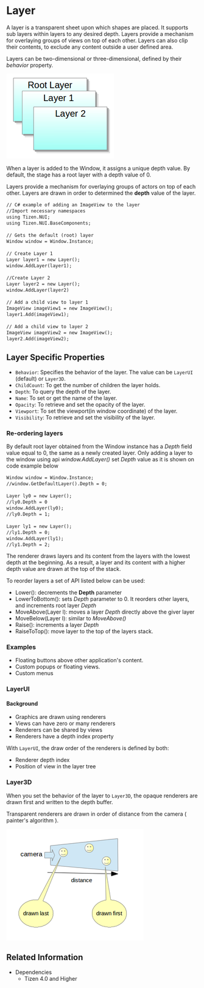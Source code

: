 # Layer

A layer is a transparent sheet upon which shapes are placed. It supports sub layers within layers to any desired depth.
Layers provide a mechanism for overlaying groups of views on top of each other.
Layers can also clip their contents, to exclude any content outside a user defined area.

Layers can be two-dimensional or three-dimensional, defined by their _behavior_ property.

 ![ ](./media/layers.png)

When a layer is added to the Window, it assigns a unique depth value. By default, the stage has a root layer with a depth value of 0.

Layers provide a mechanism for overlaying groups of actors on top of each other. Layers are drawn in order to determined the **depth** value of the layer.


```
// C# example of adding an ImageView to the layer
//Import necessary namespaces
using Tizen.NUI;
using Tizen.NUI.BaseComponents;

// Gets the default (root) layer
Window window = Window.Instance;

// Create Layer 1
Layer layer1 = new Layer();
window.AddLayer(layer1);

//Create Layer 2
Layer layer2 = new Layer();
window.AddLayer(layer2)

// Add a child view to layer 1
ImageView imageView1 = new ImageView();
layer1.Add(imageView1);

// Add a child view to layer 2
ImageView imageView2 = new ImageView();
layer2.Add(imageView2);
```

## Layer Specific Properties

 - `Behavior`: Specifies the behavior of the layer. The value can be `LayerUI` (default) or `Layer3D`.
 - `ChildCount`: To get the number of children the layer holds.
 - `Depth`: To query the depth of the layer.
 - `Name`: To set or get the name of the layer.
 - `Opacity`: To retrieve and set the opacity of the layer.
 - `Viewport`: To set the viewport(in window coordinate) of the layer.
 - `Visibility`: To retrieve and set the visibility of the layer.

### Re-ordering layers

By default root layer obtained from the Window instance has a *Depth* field value equal to 0, the same as a newly created layer. Only adding a layer to the window using api *window.AddLayer()* set *Depth* value as it is shown on code example below

```
Window window = Window.Instance;
//window.GetDefaultLayer().Depth = 0;

Layer ly0 = new Layer();
//ly0.Depth = 0
window.AddLayer(ly0);
//ly0.Depth = 1;

Layer ly1 = new Layer();
//ly1.Depth = 0;
window.AddLayer(ly1);
//ly1.Depth = 2;
```

The renderer draws layers and its content from the layers with the lowest depth at the beginning. As a result, a layer and its content with a higher depth value are drawn at the top of the stack.

To reorder layers a set of API listed below can be used: 
 - Lower(): decrements the **Depth** parameter 
 - LowerToBottom(): sets *Depth* parameter to 0. It reorders other layers, and increments root layer *Depth*
 - MoveAbove(Layer l): moves a layer *Depth* directly above the giver layer
 - MoveBelow(Layer l): similar to *MoveAbove()* 
 - Raise(): increments a layer *Depth*
 - RaiseToTop(): move layer to the top of the layers stack. 

### Examples 
 - Floating buttons above other application's content. 
- Custom popups or floating views. 
- Custom menus

### LayerUI

#### Background
 - Graphics are drawn using renderers
 - Views can have zero or many renderers
 - Renderers can be shared by views
 - Renderers have a depth index property

With `LayerUI`, the draw order of the renderers is defined by both:
 - Renderer depth index
 - Position of view in the layer tree

### Layer3D

When you set the behavior of the layer to `Layer3D`, the opaque renderers are drawn first and written to the depth buffer.

Transparent renderers are drawn in order of distance from the camera ( painter's algorithm ).

 ![ ](./media/transSort.png)

## Related Information
- Dependencies
  -   Tizen 4.0 and Higher
